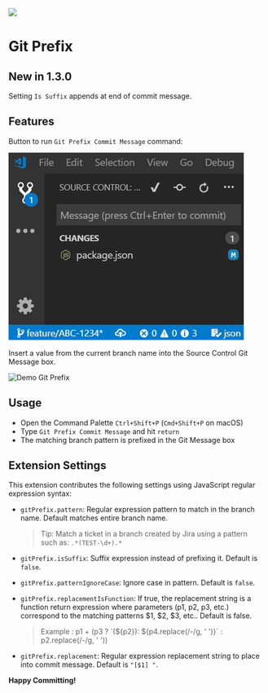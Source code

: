[![](https://vsmarketplacebadge.apphb.com/version-short/srmeyers.git-prefix.svg)](https://marketplace.visualstudio.com/items?itemName=srmeyers.git-prefix)


# Git Prefix

## New in 1.3.0
Setting `Is Suffix` appends at end of commit message.

## Features
Button to run `Git Prefix Commit Message` command:

![Use button](images/git-prefix-button.gif)

Insert a value from the current branch name into the Source Control Git Message box.


![Demo Git Prefix](images/demo.gif)


## Usage

- Open the Command Palette `Ctrl+Shift+P` (`Cmd+Shift+P` on macOS)
- Type `Git Prefix Commit Message` and hit `return`
- The matching branch pattern is prefixed in the Git Message box

## Extension Settings

This extension contributes the following settings using JavaScript regular expression syntax:

* `gitPrefix.pattern`: Regular expression pattern to match in the branch name. Default matches
entire branch name.
  > Tip: Match a ticket in a branch created by Jira using a pattern such as: `.*(TEST-\d+).*`


* `gitPrefix.isSuffix`: Suffix expression instead of prefixing it.  Default is `false`.
* `gitPrefix.patternIgnoreCase`: Ignore case in pattern.  Default is `false`.
* `gitPrefix.replacementIsFunction`: If true, the replacement string is a function return expression where parameters (p1, p2, p3, etc.) correspond to the matching patterns $1, $2, $3, etc.. Default is false.
  > Example : p1 + (p3 ? \`(${p2}): ${p4.replace(/-/g, ' ')}\` : p2.replace(/-/g, ' '))
* `gitPrefix.replacement`: Regular expression replacement string to place into commit message. Default is `"[$1] "`.


**Happy Committing!**
